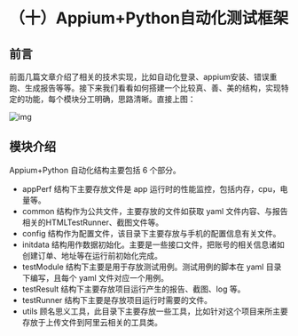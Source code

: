 # （十）Appium+Python自动化测试框架

## 前言

前面几篇文章介绍了相关的技术实现，比如自动化登录、appium安装、错误重跑、生成报告等等。接下来我们看看如何搭建一个比较真、善、美的结构，实现特定的功能，每个模块分工明确，思路清晰。直接上图：

![img](https://img-blog.csdnimg.cn/20190731102204902.png?x-oss-process=image/watermark,type_ZmFuZ3poZW5naGVpdGk,shadow_10,text_aHR0cHM6Ly9ibG9nLmNzZG4ubmV0L2N4MjQzNjk4,size_16,color_FFFFFF,t_70)

##  模块介绍

 Appium+Python 自动化结构主要包括 6 个部分。

- appPerf 结构下主要存放文件是 app 运行时的性能监控，包括内存，cpu，电量等。
- common 结构作为公共文件，主要存放的文件如获取 yaml 文件内容、与报告相关的HTMLTestRunner、截图文件等。
- config 结构作为配置文件，该目录下主要存放与手机的配置信息有关文件。
- initdata 结构用作数据初始化。主要是一些接口文件，把账号的相关信息诸如创建订单、地址等在运行前初始化完成。
- testModule 结构下主要是用于存放测试用例。测试用例的脚本在 yaml 目录下编写，且每个 yaml 文件对应一个用例。
- testResult 结构下主要存放项目运行产生的报告、截图、log 等。
- testRunner 结构下主要是存放项目运行时需要的文件。
- utils 顾名思义工具，此目录下主要存放一些工具，比如针对这个项目来所主要存放于上传文件到阿里云相关的工具类。